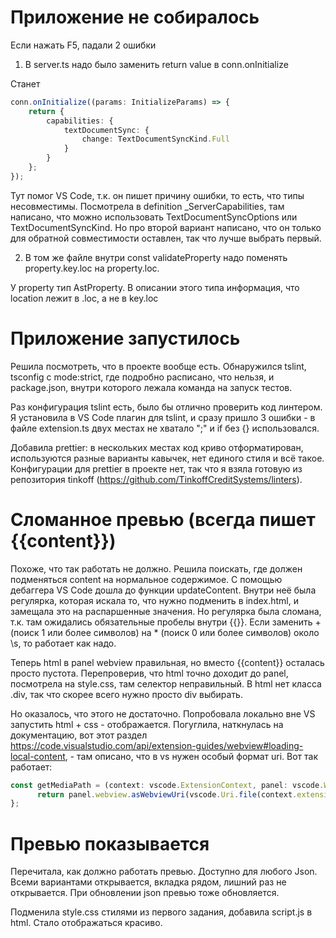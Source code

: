 # Приложение не собиралось
Если нажать F5, падали 2 ошибки
1. В server.ts надо было заменить return value в conn.onInitialize

 Станет 

``` typescript 
conn.onInitialize((params: InitializeParams) => {
    return {
        capabilities: {
            textDocumentSync: {
                change: TextDocumentSyncKind.Full
            }
        }
    };
});
```

Тут помог VS Code, т.к. он пишет причину ошибки, то есть, что типы несовместимы. Посмотрела в definition _ServerCapabilities, там написано, что можно использовать TextDocumentSyncOptions или TextDocumentSyncKind. Но про второй вариант написано, что он только для обратной совместимости оставлен, так что лучше выбрать первый.

2. В том же файле внутри  const validateProperty надо поменять property.key.loc на property.loc.

 У property тип AstProperty. В описании этого типа информация, что location лежит в .loc, а не в key.loc

# Приложение запустилось
Решила посмотреть, что в проекте вообще есть. Обнаружился tslint, tsconfig с mode:strict, где подробно расписано, что нельзя, и package.json, внутри которого лежала команда на запуск тестов.

Раз конфигурация tslint есть, было бы отлично проверить код линтером. Я установила в VS Code плагин для tslint, и сразу пришло 3 ошибки - в файле extension.ts двух местах не хватало ";" и if без {} использовался.

Добавила prettier: в нескольких местах код криво отформатирован, используются разные варианты кавычек, нет единого стиля и всё такое. Конфигурации для prettier в проекте нет, так что я взяла готовую из репозитория tinkoff (https://github.com/TinkoffCreditSystems/linters). 

# Сломанное превью (всегда пишет {{content}})
Похоже, что так работать не должно. Решила поискать, где должен подменяться content на нормальное содержимое. С помощью дебаггера VS Code дошла до функции updateContent. Внутри неё была регулярка, которая искала то, что нужно подменить в index.html, и замещала это на распаршенные значения. Но регулярка была сломана, т.к. там ожидались обязательные пробелы внутри {{}}. Если заменить + (поиск 1 или более символов) на * (поиск 0 или более символов) около \s, то работает как надо.

Теперь html в panel webview правильная, но вместо {{content}} осталась просто пустота. Перепроверив, что html точно доходит до panel, посмотрела на style.css, там селектор неправильный. В html нет класса .div, так что скорее всего нужно просто div выбирать.

Но оказалось, что этого не достаточно. Попробовала локально вне VS запустить html + css - отображается. Погуглила, наткнулась на  документацию, вот этот раздел https://code.visualstudio.com/api/extension-guides/webview#loading-local-content, - там описано, что в vs нужен особый формат uri. Вот так работает:

``` typescript
const getMediaPath = (context: vscode.ExtensionContext, panel: vscode.WebviewPanel) => {
      return panel.webview.asWebviewUri(vscode.Uri.file(context.extensionPath)).toString() + '/';
};
```

# Превью показывается

Перечитала, как должно работать превью. Доступно для любого Json. Всеми вариантами открывается, вкладка рядом, лишний раз не открывается. При обновлении json превью тоже обновляется.

Подменила style.css стилями из первого задания, добавила script.js в html. Стало отображаться красиво.